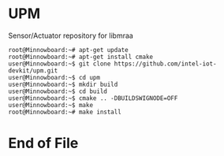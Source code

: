 # UPM

Sensor/Actuator repository for libmraa

    root@Minnowboard:~# apt-get update
    root@Minnowboard:~# apt-get install cmake
    user@Minnowboard:~$ git clone https://github.com/intel-iot-devkit/upm.git
    user@Minnowboard:~$ cd upm
    user@Minnowboard:~$ mkdir build
    user@Minnowboard:~$ cd build
    user@Minnowboard:~$ cmake .. -DBUILDSWIGNODE=OFF
    user@Minnowboard:~$ make
    root@Minnowboard:~# make install

# End of File
